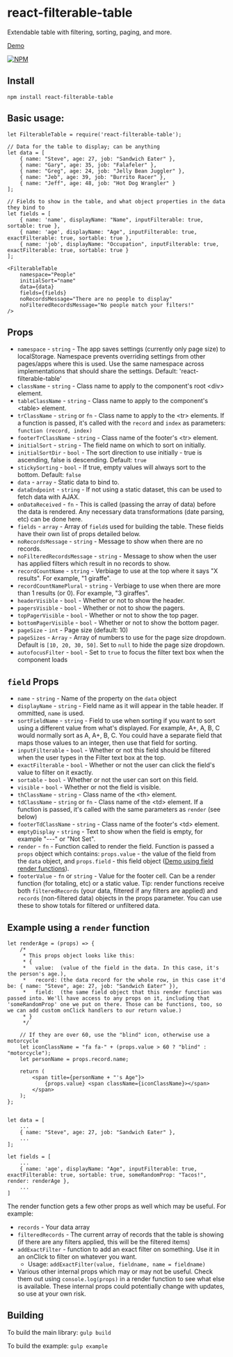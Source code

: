 # react-filterable-table
Extendable table with filtering, sorting, paging, and more.


[Demo](https://ianwitherow.github.io/react-filterable-table/example/index.html)

[![NPM](https://nodei.co/npm/react-filterable-table.png?compact=true)](https://npmjs.org/package/react-filterable-table)


## Install
`npm install react-filterable-table`

## Basic usage:

```
let FilterableTable = require('react-filterable-table');

// Data for the table to display; can be anything
let data = [
	{ name: "Steve", age: 27, job: "Sandwich Eater" },
	{ name: "Gary", age: 35, job: "Falafeler" },
	{ name: "Greg", age: 24, job: "Jelly Bean Juggler" },
	{ name: "Jeb", age: 39, job: "Burrito Racer" },
	{ name: "Jeff", age: 48, job: "Hot Dog Wrangler" }
];

// Fields to show in the table, and what object properties in the data they bind to
let fields = [
	{ name: 'name', displayName: "Name", inputFilterable: true, sortable: true },
	{ name: 'age', displayName: "Age", inputFilterable: true, exactFilterable: true, sortable: true },
	{ name: 'job', displayName: "Occupation", inputFilterable: true, exactFilterable: true, sortable: true }
];

<FilterableTable
	namespace="People"
	initialSort="name"
	data={data}
	fields={fields}
	noRecordsMessage="There are no people to display"
	noFilteredRecordsMessage="No people match your filters!"
/>

```

## Props

* `namespace` - `string` - The app saves settings (currently only page size) to localStorage. Namespace prevents overriding settings from other pages/apps where this is used. Use the same namespace across implementations that should share the settings. Default: 'react-filterable-table'
* `className` - `string` - Class name to apply to the component's root &lt;div&gt; element.
* `tableClassName` - `string` - Class name to apply to the component's &lt;table&gt; element.
* `trClassName` - `string` or `fn` - Class name to apply to the &lt;tr&gt; elements. If a function is passed, it's called with the `record` and `index` as parameters: `function (record, index)`
* `footerTrClassName` - `string` - Class name of the footer's &lt;tr&gt; element.
* `initialSort` - `string` - The field name on which to sort on initially.
* `initialSortDir` - `bool` - The sort direction to use initially - true is ascending, false is descending. Default: `true`
* `stickySorting` - `bool` - If true, empty values will always sort to the bottom. Default: `false`
* `data` - `array` - Static data to bind to.
* `dataEndpoint` - `string` - If not using a static dataset, this can be used to fetch data with AJAX.
* `onDataReceived` - `fn` - This is called (passing the array of data) before the data is rendered. Any necessary data transformations (date parsing, etc) can be done here.
* `fields` - `array` - Array of `field`s used for building the table. These fields have their own list of props detailed below.
* `noRecordsMessage` - `string` - Message to show when there are no records.
* `noFilteredRecordsMessage` - `string` - Message to show when the user has applied filters which result in no records to show.
* `recordCountName` - `string` - Verbiage to use at the top where it says "X results". For example, "1 giraffe".
* `recordCountNamePlural` - `string` - Verbiage to use when there are more than 1 results (or 0). For example, "3 giraffes".
* `headerVisible` - `bool` - Whether or not to show the header.
* `pagersVisible` - `bool` - Whether or not to show the pagers.
* `topPagerVisible` - `bool` - Whether or not to show the top pager.
* `bottomPagerVisible` - `bool` - Whether or not to show the bottom pager.
* `pageSize` - `int` - Page size (default: 10)
* `pageSizes` - `Array` - Array of numbers to use for the page size dropdown. Default is `[10, 20, 30, 50]`. Set to `null` to hide the page size dropdown.
* `autofocusFilter` - `bool` - Set to `true` to focus the filter text box when the component loads


## `field` Props

* `name` - `string` - Name of the property on the `data` object
* `displayName` - `string` - Field name as it will appear in the table header. If ommitted, `name` is used.
* `sortFieldName` - `string` - Field to use when sorting if you want to sort using a different value from what's displayed. For example, A+, A, B, C would normally sort as A, A+, B, C. You could have a separate field that maps those values to an integer, then use that field for sorting.
* `inputFilterable` - `bool` - Whether or not this field should be filtered when the user types in the Filter text box at the top.
* `exactFilterable` - `bool` - Whether or not the user can click the field's value to filter on it exactly.
* `sortable` - `bool` - Whether or not the user can sort on this field.
* `visible` - `bool` - Whether or not the field is visible.
* `thClassName` - `string` - Class name of the &lt;th&gt; element.
* `tdClassName` - `string` or `fn` - Class name of the &lt;td&gt; element. If a function is passed, it's called with the same parameters as `render` (see below)
* `footerTdClassName` - `string` - Class name of the footer's &lt;td&gt; element.
* `emptyDisplay` - `string` - Text to show when the field is empty, for example "---" or "Not Set".
* `render` - `fn` - Function called to render the field. Function is passed a `props` object which contains: `props.value` - the value of the field from the `data` object, and `props.field` - this field object ([Demo using field render functions](https://ianwitherow.github.io/react-filterable-table/example-alt/index.html)).
* `footerValue` - `fn` or `string` - Value for the footer cell. Can be a render function (for totaling, etc) or a static value. Tip: render functions receive both `filteredRecords` (your data, filtered if any filters are applied) and `records` (non-filtered data) objects in the props parameter. You can use these to show totals for filtered or unfiltered data.


## Example using a `render` function

```
let renderAge = (props) => {
	/*
	 * This props object looks like this:
	 * {
	 *   value:  (value of the field in the data. In this case, it's the person's age.),
	 *   record: (the data record for the whole row, in this case it'd be: { name: "Steve", age: 27, job: "Sandwich Eater" }),
	 *   field:  (the same field object that this render function was passed into. We'll have access to any props on it, including that 'someRandomProp' one we put on there. Those can be functions, too, so we can add custom onClick handlers to our return value.)
	 * }
	 */

	// If they are over 60, use the "blind" icon, otherwise use a motorcycle
	let iconClassName = "fa fa-" + (props.value > 60 ? "blind" : "motorcycle");
	let personName = props.record.name;

	return (
		<span title={personName + "'s Age"}>
			{props.value} <span className={iconClassName}></span>
		</span>
	);
};


let data = [
	...
	{ name: "Steve", age: 27, job: "Sandwich Eater" },
	...
];

let fields = [
	...
	{ name: 'age', displayName: "Age", inputFilterable: true, exactFilterable: true, sortable: true, someRandomProp: "Tacos!", render: renderAge },
	...
]
```

The render function gets a few other props as well which may be useful. For example:
* `records` - Your data array
* `filteredRecords` - The current array of records that the table is showing (if there are any filters applied, this will be the filtered items)
* `addExactFilter` - function to add an exact filter on something. Use it in an onClick to filter on whatever you want.
	* Usage: `addExactFilter(value, fieldname, name = fieldname)`
* Various other internal props which may or may not be useful. Check them out using `console.log(props)` in a render function to see what else is available. These internal props could potentially change with updates, so use at your own risk.


## Building
To build the main library: `gulp build`

To build the example: `gulp example`
